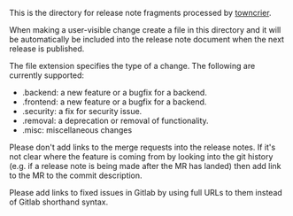 This is the directory for release note fragments processed by
[towncrier](https://github.com/twisted/towncrier).

When making a user-visible change create a file in this directory and it will be automatically be
included into the release note document when the next release is published.

The file extension specifies the type of a change. The following are currently supported:

 - .backend: a new feature or a bugfix for a backend.
 - .frontend: a new feature or a bugfix for a backend.
 - .security: a fix for security issue.
 - .removal: a deprecation or removal of functionality.
 - .misc: miscellaneous changes

Please don't add links to the merge requests into the release notes. If it's not clear where
the feature is coming from by looking into the git history (e.g. if a release note is being
made after the MR has landed) then add link to the MR to the commit description.

Please add links to fixed issues in Gitlab by using full URLs to them instead of Gitlab
shorthand syntax.
